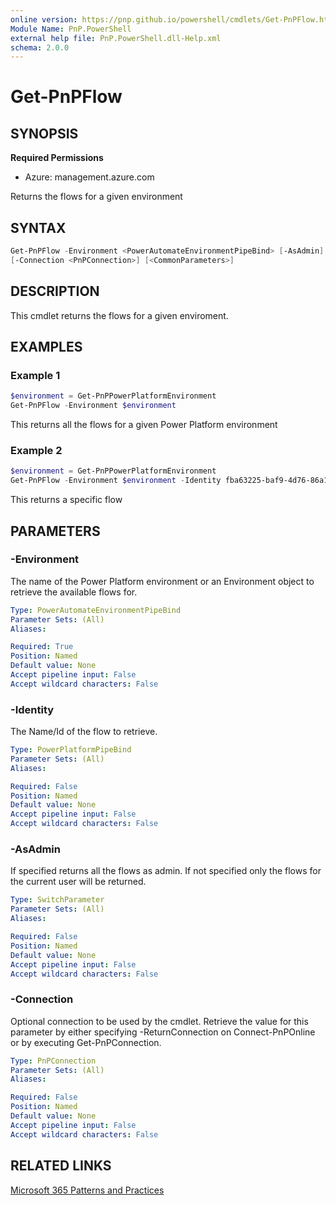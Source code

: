 ```yaml
---
online version: https://pnp.github.io/powershell/cmdlets/Get-PnPFlow.html
Module Name: PnP.PowerShell
external help file: PnP.PowerShell.dll-Help.xml
schema: 2.0.0
---
```

  
# Get-PnPFlow

## SYNOPSIS

**Required Permissions**

* Azure: management.azure.com

Returns the flows for a given environment

## SYNTAX

```powershell
Get-PnPFlow -Environment <PowerAutomateEnvironmentPipeBind> [-AsAdmin] [-Identity <PowerPlatformPipeBind>] 
[-Connection <PnPConnection>] [<CommonParameters>]
```

## DESCRIPTION
This cmdlet returns the flows for a given enviroment.

## EXAMPLES

### Example 1
```powershell
$environment = Get-PnPPowerPlatformEnvironment
Get-PnPFlow -Environment $environment
```
This returns all the flows for a given Power Platform environment

### Example 2
```powershell
$environment = Get-PnPPowerPlatformEnvironment
Get-PnPFlow -Environment $environment -Identity fba63225-baf9-4d76-86a1-1b42c917a182
```
This returns a specific flow

## PARAMETERS

### -Environment
The name of the Power Platform environment or an Environment object to retrieve the available flows for.

```yaml
Type: PowerAutomateEnvironmentPipeBind
Parameter Sets: (All)
Aliases:

Required: True
Position: Named
Default value: None
Accept pipeline input: False
Accept wildcard characters: False
```

### -Identity
The Name/Id of the flow to retrieve.

```yaml
Type: PowerPlatformPipeBind
Parameter Sets: (All)
Aliases:

Required: False
Position: Named
Default value: None
Accept pipeline input: False
Accept wildcard characters: False
```

### -AsAdmin
If specified returns all the flows as admin. If not specified only the flows for the current user will be returned.

```yaml
Type: SwitchParameter
Parameter Sets: (All)
Aliases:

Required: False
Position: Named
Default value: None
Accept pipeline input: False
Accept wildcard characters: False
```

### -Connection
Optional connection to be used by the cmdlet.
Retrieve the value for this parameter by either specifying -ReturnConnection on Connect-PnPOnline or by executing Get-PnPConnection.

```yaml
Type: PnPConnection
Parameter Sets: (All)
Aliases:

Required: False
Position: Named
Default value: None
Accept pipeline input: False
Accept wildcard characters: False
```

## RELATED LINKS

[Microsoft 365 Patterns and Practices](https://aka.ms/m365pnp)


